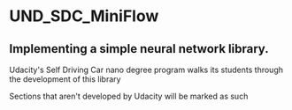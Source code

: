 # UND_SDC_MiniFlow
## Implementing a simple neural network library.
Udacity's Self Driving Car nano degree program walks its students through the development of this library

Sections that aren't developed by Udacity will be marked as such
